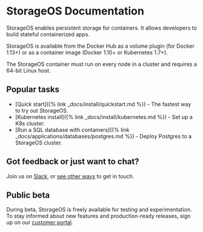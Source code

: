 # StorageOS Documentation

StorageOS enables persistent storage for containers. It allows developers to
build stateful containerized apps.

StorageOS is available from the Docker Hub as a volume plugin (for Docker 1.13+)
or as a container image (Docker 1.10+ or Kubernetes 1.7+).

The StorageOS container must run on every node in a cluster and requires a
64-bit Linux host.

## Popular tasks

* [Quick start]({% link _docs/install/quickstart.md %}) - The fastest way to try out StorageOS.
* [Kubernetes install]({% link _docs/install/kubernetes.md %}) - Set up a K8s cluster.
* [Run a SQL database with containers]({% link _docs/applications/databases/postgres.md %}) - Deploy Postgres to a StorageOS cluster.

## Got feedback or just want to chat?

Join us on [Slack](https://slack.storageos.com), or [see other
ways](https://support.storageos.com) to get in touch.

<script async defer src="http://slack.storageos.com/slackin.js"></script>

## Public beta

During beta, StorageOS is freely available for testing and experimentation. To
stay informed about new features and production-ready releases, sign up on our
[customer portal](https://my.storageos.com).

